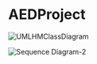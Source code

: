 # AEDProject

![UMLHMClassDiagram](https://user-images.githubusercontent.com/113314797/206876068-bdf6e6fb-61e7-4b75-a218-1148851f9a19.jpg)




![Sequence Diagram-2](https://user-images.githubusercontent.com/114836192/206939547-1e5e9468-84cf-4009-80ec-11c38d882366.jpg)

